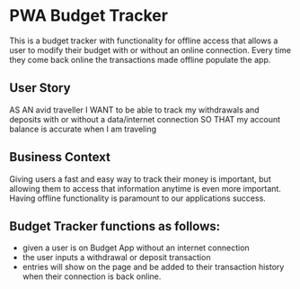 # PWA Budget Tracker 

This is a budget tracker with functionality for offline access that allows a user to modify their budget with or without an online connection. Every time they come back online the transactions made offline populate the app. 

## User Story

AS AN avid traveller
I WANT to be able to track my withdrawals and deposits with or without a data/internet connection
SO THAT my account balance is accurate when I am traveling

## Business Context

Giving users a fast and easy way to track their money is important, but allowing them to access that information anytime is even more important. Having offline functionality is paramount to our applications success.

## Budget Tracker functions as follows:

* given a user is on Budget App without an internet connection
* the user inputs a withdrawal or deposit transaction
* entries will show on the page and be added to their transaction history when their connection is back online.

## 

<!-- * Refer to GIF below for an app demo.

 insert 2 GIF demos: offline & online use to demonstrate app functionality -->

<!-- * Try it our at: Heroku deployment -->

<!-- ## Future version to include: 

  a working app :/ -->

